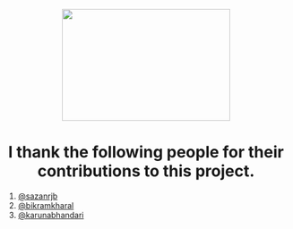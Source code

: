 <p align="center">
<img src="https://github.com/baibhavanand/fbuid/blob/main/images/Thank%20you.png" width="300" height="200"><br></p>

<h1 align="center"> I thank the following people for their contributions to this project.</h1>

1. [@sazanrjb](https://github.com/sazanrjb)
2. [@bikramkharal](https://github.com/bikramkharal)
3. [@karunabhandari](https://github.com/karunabhandari)



